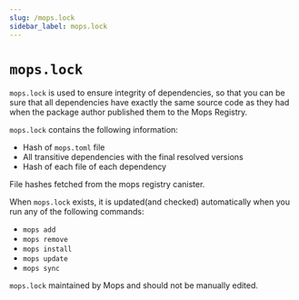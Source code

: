 ```yaml
---
slug: /mops.lock
sidebar_label: mops.lock
---
```


# `mops.lock`

`mops.lock` is used to ensure integrity of dependencies, so that you can be sure that all dependencies have exactly the same source code as they had when the package author published them to the Mops Registry.

`mops.lock` contains the following information:
- Hash of `mops.toml` file
- All transitive dependencies with the final resolved versions
- Hash of each file of each dependency

File hashes fetched from the mops registry canister.

When `mops.lock` exists, it is updated(and checked) automatically when you run any of the following commands:
- `mops add`
- `mops remove`
- `mops install`
- `mops update`
- `mops sync`

`mops.lock` maintained by Mops and should not be manually edited.